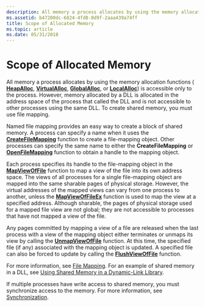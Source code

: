 ```yaml
---
description: All memory a process allocates by using the memory allocation functions ( HeapAlloc, VirtualAlloc, GlobalAlloc, or LocalAlloc) is accessible only to the process.
ms.assetid: b47200dc-6824-4fd8-8d9f-2aaa439a74ff
title: Scope of Allocated Memory
ms.topic: article
ms.date: 05/31/2018
---
```


# Scope of Allocated Memory

All memory a process allocates by using the memory allocation functions ( [**HeapAlloc**](/windows/desktop/api/HeapApi/nf-heapapi-heapalloc), [**VirtualAlloc**](/windows/win32/api/memoryapi/nf-memoryapi-virtualalloc), [**GlobalAlloc**](/windows/desktop/api/WinBase/nf-winbase-globalalloc), or [**LocalAlloc**](/windows/desktop/api/WinBase/nf-winbase-localalloc)) is accessible only to the process. However, memory allocated by a DLL is allocated in the address space of the process that called the DLL and is not accessible to other processes using the same DLL. To create shared memory, you must use file mapping.

Named file mapping provides an easy way to create a block of shared memory. A process can specify a name when it uses the [**CreateFileMapping**](/windows/desktop/api/WinBase/nf-winbase-createfilemappinga) function to create a file-mapping object. Other processes can specify the same name to either the **CreateFileMapping** or [**OpenFileMapping**](/windows/desktop/api/WinBase/nf-winbase-openfilemappinga) function to obtain a handle to the mapping object.

Each process specifies its handle to the file-mapping object in the [**MapViewOfFile**](/windows/win32/api/memoryapi/nf-memoryapi-mapviewoffile) function to map a view of the file into its own address space. The views of all processes for a single file-mapping object are mapped into the same sharable pages of physical storage. However, the virtual addresses of the mapped views can vary from one process to another, unless the [**MapViewOfFileEx**](/windows/win32/api/memoryapi/nf-memoryapi-mapviewoffileex) function is used to map the view at a specified address. Although sharable, the pages of physical storage used for a mapped file view are not global; they are not accessible to processes that have not mapped a view of the file.

Any pages committed by mapping a view of a file are released when the last process with a view of the mapping object either terminates or unmaps its view by calling the [**UnmapViewOfFile**](/windows/win32/api/memoryapi/nf-memoryapi-unmapviewoffile) function. At this time, the specified file (if any) associated with the mapping object is updated. A specified file can also be forced to update by calling the [**FlushViewOfFile**](/windows/win32/api/memoryapi/nf-memoryapi-flushviewoffile) function.

For more information, see [File Mapping](file-mapping.md). For an example of shared memory in a DLL, see [Using Shared Memory in a Dynamic-Link Library](../dlls/using-shared-memory-in-a-dynamic-link-library.md).

If multiple processes have write access to shared memory, you must synchronize access to the memory. For more information, see [Synchronization](../sync/synchronization.md).

 

 
